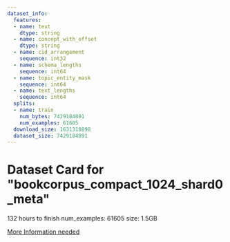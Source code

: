 ```yaml
---
dataset_info:
  features:
  - name: text
    dtype: string
  - name: concept_with_offset
    dtype: string
  - name: cid_arrangement
    sequence: int32
  - name: schema_lengths
    sequence: int64
  - name: topic_entity_mask
    sequence: int64
  - name: text_lengths
    sequence: int64
  splits:
  - name: train
    num_bytes: 7429184891
    num_examples: 61605
  download_size: 1631318898
  dataset_size: 7429184891
---
```

# Dataset Card for "bookcorpus_compact_1024_shard0_meta"

132 hours to finish
num_examples: 61605
size: 1.5GB

[More Information needed](https://github.com/huggingface/datasets/blob/main/CONTRIBUTING.md#how-to-contribute-to-the-dataset-cards)